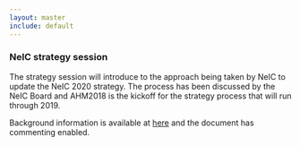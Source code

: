 ```yaml
---
layout: master
include: default
---
```


### NeIC strategy session


The strategy session will introduce to the approach being taken by NeIC to 
update the NeIC 2020 strategy.  The process has been discussed by the NeIC Board 
and AHM2018 is the kickoff for the strategy process that will run through 2019.    

Background information is available at [here](https://docs.google.com/document/d/1V8WpK0quyx_Zg1lKrSMGnFyE34jGlYJi1y0hIP86HZg/edit?usp=sharing) and the document has commenting enabled. 

